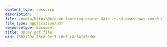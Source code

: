 ```yaml
---
content_type: resource
description: ''
file: /media/https%3A/open-learning-course-data-rc.s3.amazonaws.com/8-851-effective-field-theory-spring-2013/1382f29c76c80ef3f6e3c0c34fd5cd0c_HKkSPqCOmD0.pdf
file_type: application/pdf
resourcetype: Document
title: 3play pdf file
uid: 1382f29c-76c8-0ef3-f6e3-c0c34fd5cd0c
---
```

